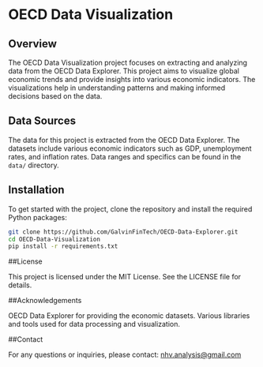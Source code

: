 # OECD Data Visualization

## Overview

The OECD Data Visualization project focuses on extracting and analyzing data from the OECD Data Explorer. This project aims to visualize global economic trends and provide insights into various economic indicators. The visualizations help in understanding patterns and making informed decisions based on the data.

## Data Sources

The data for this project is extracted from the OECD Data Explorer. The datasets include various economic indicators such as GDP, unemployment rates, and inflation rates. Data ranges and specifics can be found in the `data/` directory.

## Installation

To get started with the project, clone the repository and install the required Python packages:

```bash
git clone https://github.com/GalvinFinTech/OECD-Data-Explorer.git
cd OECD-Data-Visualization
pip install -r requirements.txt
```

##License

This project is licensed under the MIT License. See the LICENSE file for details.

##Acknowledgements

OECD Data Explorer for providing the economic datasets.
Various libraries and tools used for data processing and visualization.

##Contact

For any questions or inquiries, please contact: nhv.analysis@gmail.com






